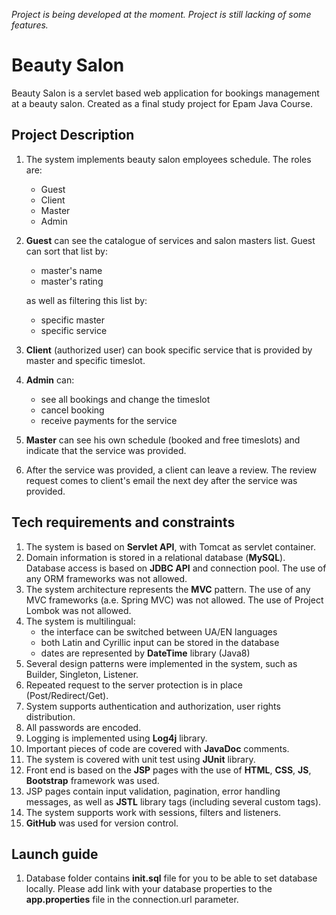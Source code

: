 _Project is being developed at the moment. Project is still lacking of some features._

# Beauty Salon

Beauty Salon is a servlet based web application for bookings management at a beauty salon.
Created as a final study project for Epam Java Course.

## Project Description

1. The system implements beauty salon employees schedule. The roles are:
   * Guest
   * Client
   * Master
   * Admin
2. **Guest** can see the catalogue of services and salon masters list. Guest can sort that list by:
   * master's name
   * master's rating
   
   as well as filtering this list by:
   * specific master
   * specific service
3. **Client** (authorized user) can book specific service that is provided by master and specific timeslot.
4. **Admin** can:
   * see all bookings and change the timeslot
   * cancel booking
   * receive payments for the service
5. **Master** can see his own schedule (booked and free timeslots) and indicate that the service was provided.
6. After the service was provided, a client can leave a review. The review request comes to client's email the next dey after the service was provided.

## Tech requirements and constraints

1. The system is based on **Servlet API**, with Tomcat as servlet container.
2. Domain information is stored in a relational database (**MySQL**). Database access is based on **JDBC API** and connection pool. The use of any ORM frameworks was not allowed.
3. The system architecture represents the **MVC** pattern. The use of any MVC frameworks (a.e. Spring MVC) was not allowed. The use of Project Lombok was not allowed.
4. The system is multilingual:  
   * the interface can be switched between UA/EN languages 
   * both Latin and Cyrillic input can be stored in the database
   * dates are represented by **DateTime** library (Java8) 
5. Several design patterns were implemented in the system, such as Builder, Singleton, Listener.
6. Repeated request to the server protection is in place (Post/Redirect/Get).
7. System supports authentication and authorization, user rights distribution.
8. All passwords are encoded.
9. Logging is implemented using **Log4j** library.
10. Important pieces of code are covered with **JavaDoc** comments.
11. The system is covered with unit test using **JUnit** library.
12. Front end is based on the **JSP** pages with the use of **HTML**, **CSS**, **JS**, **Bootstrap** framework was used. 
13. JSP pages contain input validation, pagination, error handling messages, as well as **JSTL** library tags (including several custom tags).
14. The system supports work with sessions, filters and listeners.
15. **GitHub** was used for version control.

## Launch guide

1. Database folder contains **init.sql** file for you to be able to set database locally. Please add link with your database properties to the **app.properties** file in the connection.url parameter.